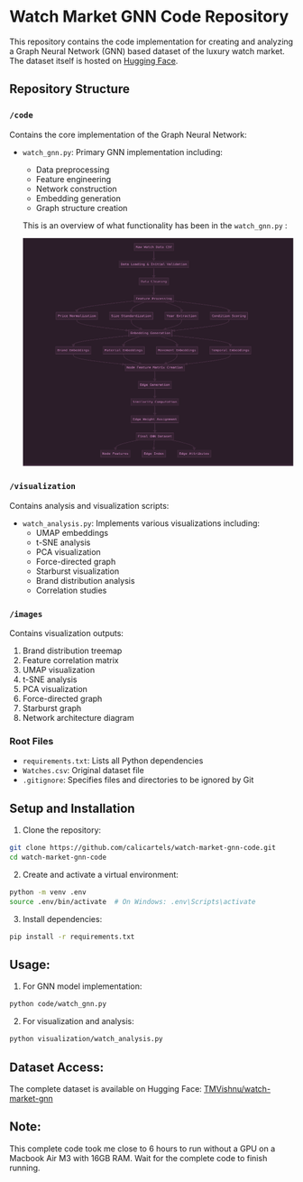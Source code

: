 # Watch Market GNN Code Repository

This repository contains the code implementation for creating and analyzing a Graph Neural Network (GNN) based dataset of the luxury watch market. The dataset itself is hosted on [Hugging Face](https://huggingface.co/datasets/TMVishnu/watch-market-gnn).

## Repository Structure

### `/code`
Contains the core implementation of the Graph Neural Network:
- `watch_gnn.py`: Primary GNN implementation including:
  - Data preprocessing
  - Feature engineering
  - Network construction
  - Embedding generation
  - Graph structure creation
 
  This is an overview of what functionality has been in the `watch_gnn.py` :

  ![High-Level Overview](https://raw.githubusercontent.com/calicartels/watch-market-gnn-code/main/images/1.png)


### `/visualization`
Contains analysis and visualization scripts:
- `watch_analysis.py`: Implements various visualizations including:
  - UMAP embeddings
  - t-SNE analysis
  - PCA visualization
  - Force-directed graph
  - Starburst visualization
  - Brand distribution analysis
  - Correlation studies

### `/images`
Contains visualization outputs:
1. Brand distribution treemap
2. Feature correlation matrix
3. UMAP visualization
4. t-SNE analysis
5. PCA visualization
6. Force-directed graph
7. Starburst graph
8. Network architecture diagram

### Root Files
- `requirements.txt`: Lists all Python dependencies
- `Watches.csv`: Original dataset file
- `.gitignore`: Specifies files and directories to be ignored by Git

## Setup and Installation

1. Clone the repository:
```bash
git clone https://github.com/calicartels/watch-market-gnn-code.git
cd watch-market-gnn-code
```
2. Create and activate a virtual environment:
```bash
python -m venv .env
source .env/bin/activate  # On Windows: .env\Scripts\activate
```
3. Install dependencies:
```bash
pip install -r requirements.txt
```

## Usage:

1. For GNN model implementation:

```bash
python code/watch_gnn.py
```

2. For visualization and analysis:

```bash
python visualization/watch_analysis.py
```

## Dataset Access:
The complete dataset is available on Hugging Face: [TMVishnu/watch-market-gnn](https://huggingface.co/datasets/TMVishnu/watch-market-gnn)

## Note:

This complete code took me close to 6 hours to run without a GPU on a Macbook Air M3 with 16GB RAM. 
Wait for the complete code to finish running.
